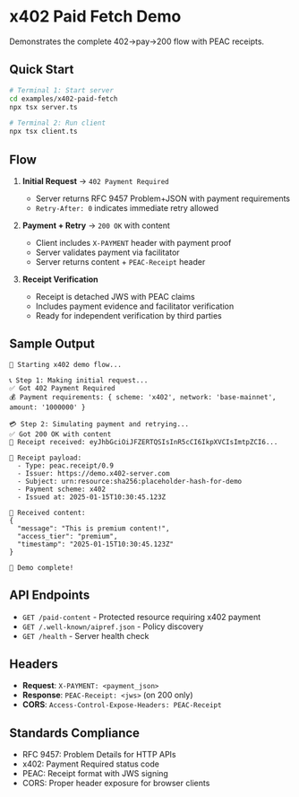 # x402 Paid Fetch Demo

Demonstrates the complete 402→pay→200 flow with PEAC receipts.

## Quick Start

```bash
# Terminal 1: Start server
cd examples/x402-paid-fetch
npx tsx server.ts

# Terminal 2: Run client
npx tsx client.ts
```

## Flow

1. **Initial Request** → `402 Payment Required`
   - Server returns RFC 9457 Problem+JSON with payment requirements
   - `Retry-After: 0` indicates immediate retry allowed

2. **Payment + Retry** → `200 OK` with content
   - Client includes `X-PAYMENT` header with payment proof
   - Server validates payment via facilitator
   - Server returns content + `PEAC-Receipt` header

3. **Receipt Verification**
   - Receipt is detached JWS with PEAC claims
   - Includes payment evidence and facilitator verification
   - Ready for independent verification by third parties

## Sample Output

```
🚀 Starting x402 demo flow...

📞 Step 1: Making initial request...
✅ Got 402 Payment Required
💰 Payment requirements: { scheme: 'x402', network: 'base-mainnet', amount: '1000000' }

💳 Step 2: Simulating payment and retrying...
✅ Got 200 OK with content
🧾 Receipt received: eyJhbGciOiJFZERTQSIsInR5cCI6IkpXVCIsImtpZCI6...

📄 Receipt payload:
  - Type: peac.receipt/0.9
  - Issuer: https://demo.x402-server.com
  - Subject: urn:resource:sha256:placeholder-hash-for-demo
  - Payment scheme: x402
  - Issued at: 2025-01-15T10:30:45.123Z

📝 Received content:
{
  "message": "This is premium content!",
  "access_tier": "premium",
  "timestamp": "2025-01-15T10:30:45.123Z"
}

🎉 Demo complete!
```

## API Endpoints

- `GET /paid-content` - Protected resource requiring x402 payment
- `GET /.well-known/aipref.json` - Policy discovery
- `GET /health` - Server health check

## Headers

- **Request**: `X-PAYMENT: <payment_json>`
- **Response**: `PEAC-Receipt: <jws>` (on 200 only)
- **CORS**: `Access-Control-Expose-Headers: PEAC-Receipt`

## Standards Compliance

- RFC 9457: Problem Details for HTTP APIs
- x402: Payment Required status code
- PEAC: Receipt format with JWS signing
- CORS: Proper header exposure for browser clients